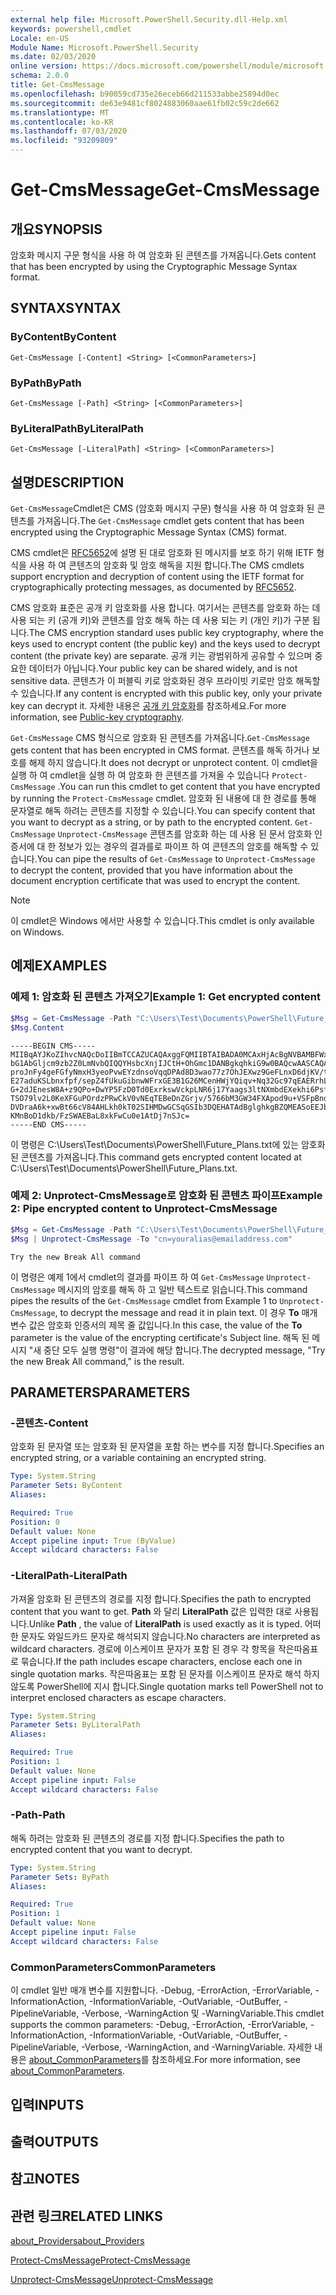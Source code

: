 ```yaml
---
external help file: Microsoft.PowerShell.Security.dll-Help.xml
keywords: powershell,cmdlet
Locale: en-US
Module Name: Microsoft.PowerShell.Security
ms.date: 02/03/2020
online version: https://docs.microsoft.com/powershell/module/microsoft.powershell.security/get-cmsmessage?view=powershell-7&WT.mc_id=ps-gethelp
schema: 2.0.0
title: Get-CmsMessage
ms.openlocfilehash: b90059cd735e26eceb66d211533abbe25894d0ec
ms.sourcegitcommit: de63e9481cf8024883060aae61fb02c59c2de662
ms.translationtype: MT
ms.contentlocale: ko-KR
ms.lasthandoff: 07/03/2020
ms.locfileid: "93209809"
---
```

# <span data-ttu-id="ce793-103">Get-CmsMessage</span><span class="sxs-lookup"><span data-stu-id="ce793-103">Get-CmsMessage</span></span>

## <span data-ttu-id="ce793-104">개요</span><span class="sxs-lookup"><span data-stu-id="ce793-104">SYNOPSIS</span></span>
<span data-ttu-id="ce793-105">암호화 메시지 구문 형식을 사용 하 여 암호화 된 콘텐츠를 가져옵니다.</span><span class="sxs-lookup"><span data-stu-id="ce793-105">Gets content that has been encrypted by using the Cryptographic Message Syntax format.</span></span>

## <span data-ttu-id="ce793-106">SYNTAX</span><span class="sxs-lookup"><span data-stu-id="ce793-106">SYNTAX</span></span>

### <span data-ttu-id="ce793-107">ByContent</span><span class="sxs-lookup"><span data-stu-id="ce793-107">ByContent</span></span>

```
Get-CmsMessage [-Content] <String> [<CommonParameters>]
```

### <span data-ttu-id="ce793-108">ByPath</span><span class="sxs-lookup"><span data-stu-id="ce793-108">ByPath</span></span>

```
Get-CmsMessage [-Path] <String> [<CommonParameters>]
```

### <span data-ttu-id="ce793-109">ByLiteralPath</span><span class="sxs-lookup"><span data-stu-id="ce793-109">ByLiteralPath</span></span>

```
Get-CmsMessage [-LiteralPath] <String> [<CommonParameters>]
```

## <span data-ttu-id="ce793-110">설명</span><span class="sxs-lookup"><span data-stu-id="ce793-110">DESCRIPTION</span></span>

<span data-ttu-id="ce793-111">`Get-CmsMessage`Cmdlet은 CMS (암호화 메시지 구문) 형식을 사용 하 여 암호화 된 콘텐츠를 가져옵니다.</span><span class="sxs-lookup"><span data-stu-id="ce793-111">The `Get-CmsMessage` cmdlet gets content that has been encrypted using the Cryptographic Message Syntax (CMS) format.</span></span>

<span data-ttu-id="ce793-112">CMS cmdlet은 [RFC5652](https://tools.ietf.org/html/rfc5652)에 설명 된 대로 암호화 된 메시지를 보호 하기 위해 IETF 형식을 사용 하 여 콘텐츠의 암호화 및 암호 해독을 지원 합니다.</span><span class="sxs-lookup"><span data-stu-id="ce793-112">The CMS cmdlets support encryption and decryption of content using the IETF format for cryptographically protecting messages, as documented by [RFC5652](https://tools.ietf.org/html/rfc5652).</span></span>

<span data-ttu-id="ce793-113">CMS 암호화 표준은 공개 키 암호화를 사용 합니다. 여기서는 콘텐츠를 암호화 하는 데 사용 되는 키 (공개 키)와 콘텐츠를 암호 해독 하는 데 사용 되는 키 (개인 키)가 구분 됩니다.</span><span class="sxs-lookup"><span data-stu-id="ce793-113">The CMS encryption standard uses public key cryptography, where the keys used to encrypt content (the public key) and the keys used to decrypt content (the private key) are separate.</span></span> <span data-ttu-id="ce793-114">공개 키는 광범위하게 공유할 수 있으며 중요한 데이터가 아닙니다.</span><span class="sxs-lookup"><span data-stu-id="ce793-114">Your public key can be shared widely, and is not sensitive data.</span></span> <span data-ttu-id="ce793-115">콘텐츠가 이 퍼블릭 키로 암호화된 경우 프라이빗 키로만 암호 해독할 수 있습니다.</span><span class="sxs-lookup"><span data-stu-id="ce793-115">If any content is encrypted with this public key, only your private key can decrypt it.</span></span> <span data-ttu-id="ce793-116">자세한 내용은 [공개 키 암호화](https://en.wikipedia.org/wiki/Public-key_cryptography)를 참조하세요.</span><span class="sxs-lookup"><span data-stu-id="ce793-116">For more information, see [Public-key cryptography](https://en.wikipedia.org/wiki/Public-key_cryptography).</span></span>

<span data-ttu-id="ce793-117">`Get-CmsMessage` CMS 형식으로 암호화 된 콘텐츠를 가져옵니다.</span><span class="sxs-lookup"><span data-stu-id="ce793-117">`Get-CmsMessage` gets content that has been encrypted in CMS format.</span></span> <span data-ttu-id="ce793-118">콘텐츠를 해독 하거나 보호를 해제 하지 않습니다.</span><span class="sxs-lookup"><span data-stu-id="ce793-118">It does not decrypt or unprotect content.</span></span> <span data-ttu-id="ce793-119">이 cmdlet을 실행 하 여 cmdlet을 실행 하 여 암호화 한 콘텐츠를 가져올 수 있습니다 `Protect-CmsMessage` .</span><span class="sxs-lookup"><span data-stu-id="ce793-119">You can run this cmdlet to get content that you have encrypted by running the `Protect-CmsMessage` cmdlet.</span></span> <span data-ttu-id="ce793-120">암호화 된 내용에 대 한 경로를 통해 문자열로 해독 하려는 콘텐츠를 지정할 수 있습니다.</span><span class="sxs-lookup"><span data-stu-id="ce793-120">You can specify content that you want to decrypt as a string, or by path to the encrypted content.</span></span> <span data-ttu-id="ce793-121">`Get-CmsMessage` `Unprotect-CmsMessage` 콘텐츠를 암호화 하는 데 사용 된 문서 암호화 인증서에 대 한 정보가 있는 경우의 결과를로 파이프 하 여 콘텐츠의 암호를 해독할 수 있습니다.</span><span class="sxs-lookup"><span data-stu-id="ce793-121">You can pipe the results of `Get-CmsMessage` to `Unprotect-CmsMessage` to decrypt the content, provided that you have information about the document encryption certificate that was used to encrypt the content.</span></span>

> [!NOTE]
> <span data-ttu-id="ce793-122">이 cmdlet은 Windows 에서만 사용할 수 있습니다.</span><span class="sxs-lookup"><span data-stu-id="ce793-122">This cmdlet is only available on Windows.</span></span>

## <span data-ttu-id="ce793-123">예제</span><span class="sxs-lookup"><span data-stu-id="ce793-123">EXAMPLES</span></span>

### <span data-ttu-id="ce793-124">예제 1: 암호화 된 콘텐츠 가져오기</span><span class="sxs-lookup"><span data-stu-id="ce793-124">Example 1: Get encrypted content</span></span>

```powershell
$Msg = Get-CmsMessage -Path "C:\Users\Test\Documents\PowerShell\Future_Plans.txt"
$Msg.Content
```

```Output
-----BEGIN CMS-----
MIIBqAYJKoZIhvcNAQcDoIIBmTCCAZUCAQAxggFQMIIBTAIBADA0MCAxHjAcBgNVBAMBFWxlZWhv
bG1AbGljcm9zb2Z0LmNvbQIQQYHsbcXnjIJCtH+OhGmc1DANBgkqhkiG9w0BAQcwAASCAQAnkFHM
proJnFy4geFGfyNmxH3yeoPvwEYzdnsoVqqDPAd8D3wao77z7OhJEXwz9GeFLnxD6djKV/tF4PxR
E27aduKSLbnxfpf/sepZ4fUkuGibnwWFrxGE3B1G26MCenHWjYQiqv+Nq32Gc97qEAERrhLv6S4R
G+2dJEnesW8A+z9QPo+DwYP5FzD0Td0ExrkswVckpLNR6j17Yaags3ltNXmbdEXekhi6Psf2MLMP
TSO79lv2L0KeXFGuPOrdzPRwCkV0vNEqTEBeDnZGrjv/5766bM3GW34FXApod9u+VSFpBnqVOCBA
DVDraA6k+xwBt66cV84AHLkh0kT02SIHMDwGCSqGSIb3DQEHATAdBglghkgBZQMEASoEEJbJaiRl
KMnBoD1dkb/FzSWAEBaL8xkFwCu0e1AtDj7nSJc=
-----END CMS-----
```

<span data-ttu-id="ce793-125">이 명령은 C:\Users\Test\Documents\PowerShell\Future_Plans.txt에 있는 암호화 된 콘텐츠를 가져옵니다.</span><span class="sxs-lookup"><span data-stu-id="ce793-125">This command gets encrypted content located at C:\Users\Test\Documents\PowerShell\Future_Plans.txt.</span></span>

### <span data-ttu-id="ce793-126">예제 2: Unprotect-CmsMessage로 암호화 된 콘텐츠 파이프</span><span class="sxs-lookup"><span data-stu-id="ce793-126">Example 2: Pipe encrypted content to Unprotect-CmsMessage</span></span>

```powershell
$Msg = Get-CmsMessage -Path "C:\Users\Test\Documents\PowerShell\Future_Plans.txt"
$Msg | Unprotect-CmsMessage -To "cn=youralias@emailaddress.com"
```

```Output
Try the new Break All command
```

<span data-ttu-id="ce793-127">이 명령은 예제 1에서 cmdlet의 결과를 파이프 하 여 `Get-CmsMessage` `Unprotect-CmsMessage` 메시지의 암호를 해독 하 고 일반 텍스트로 읽습니다.</span><span class="sxs-lookup"><span data-stu-id="ce793-127">This command pipes the results of the `Get-CmsMessage` cmdlet from Example 1 to `Unprotect-CmsMessage`, to decrypt the message and read it in plain text.</span></span> <span data-ttu-id="ce793-128">이 경우 **To** 매개 변수 값은 암호화 인증서의 제목 줄 값입니다.</span><span class="sxs-lookup"><span data-stu-id="ce793-128">In this case, the value of the **To** parameter is the value of the encrypting certificate's Subject line.</span></span> <span data-ttu-id="ce793-129">해독 된 메시지 "새 중단 모두 실행 명령"이 결과에 해당 합니다.</span><span class="sxs-lookup"><span data-stu-id="ce793-129">The decrypted message, "Try the new Break All command," is the result.</span></span>

## <span data-ttu-id="ce793-130">PARAMETERS</span><span class="sxs-lookup"><span data-stu-id="ce793-130">PARAMETERS</span></span>

### <span data-ttu-id="ce793-131">-콘텐츠</span><span class="sxs-lookup"><span data-stu-id="ce793-131">-Content</span></span>

<span data-ttu-id="ce793-132">암호화 된 문자열 또는 암호화 된 문자열을 포함 하는 변수를 지정 합니다.</span><span class="sxs-lookup"><span data-stu-id="ce793-132">Specifies an encrypted string, or a variable containing an encrypted string.</span></span>

```yaml
Type: System.String
Parameter Sets: ByContent
Aliases:

Required: True
Position: 0
Default value: None
Accept pipeline input: True (ByValue)
Accept wildcard characters: False
```

### <span data-ttu-id="ce793-133">-LiteralPath</span><span class="sxs-lookup"><span data-stu-id="ce793-133">-LiteralPath</span></span>

<span data-ttu-id="ce793-134">가져올 암호화 된 콘텐츠의 경로를 지정 합니다.</span><span class="sxs-lookup"><span data-stu-id="ce793-134">Specifies the path to encrypted content that you want to get.</span></span> <span data-ttu-id="ce793-135">**Path** 와 달리 **LiteralPath** 값은 입력한 대로 사용됩니다.</span><span class="sxs-lookup"><span data-stu-id="ce793-135">Unlike **Path** , the value of **LiteralPath** is used exactly as it is typed.</span></span> <span data-ttu-id="ce793-136">어떠한 문자도 와일드카드 문자로 해석되지 않습니다.</span><span class="sxs-lookup"><span data-stu-id="ce793-136">No characters are interpreted as wildcard characters.</span></span> <span data-ttu-id="ce793-137">경로에 이스케이프 문자가 포함 된 경우 각 항목을 작은따옴표로 묶습니다.</span><span class="sxs-lookup"><span data-stu-id="ce793-137">If the path includes escape characters, enclose each one in single quotation marks.</span></span>
<span data-ttu-id="ce793-138">작은따옴표는 포함 된 문자를 이스케이프 문자로 해석 하지 않도록 PowerShell에 지시 합니다.</span><span class="sxs-lookup"><span data-stu-id="ce793-138">Single quotation marks tell PowerShell not to interpret enclosed characters as escape characters.</span></span>

```yaml
Type: System.String
Parameter Sets: ByLiteralPath
Aliases:

Required: True
Position: 1
Default value: None
Accept pipeline input: False
Accept wildcard characters: False
```

### <span data-ttu-id="ce793-139">-Path</span><span class="sxs-lookup"><span data-stu-id="ce793-139">-Path</span></span>

<span data-ttu-id="ce793-140">해독 하려는 암호화 된 콘텐츠의 경로를 지정 합니다.</span><span class="sxs-lookup"><span data-stu-id="ce793-140">Specifies the path to encrypted content that you want to decrypt.</span></span>

```yaml
Type: System.String
Parameter Sets: ByPath
Aliases:

Required: True
Position: 1
Default value: None
Accept pipeline input: False
Accept wildcard characters: False
```

### <span data-ttu-id="ce793-141">CommonParameters</span><span class="sxs-lookup"><span data-stu-id="ce793-141">CommonParameters</span></span>

<span data-ttu-id="ce793-142">이 cmdlet 일반 매개 변수를 지원합니다. -Debug, -ErrorAction, -ErrorVariable, -InformationAction, -InformationVariable, -OutVariable, -OutBuffer, -PipelineVariable, -Verbose, -WarningAction 및 -WarningVariable.</span><span class="sxs-lookup"><span data-stu-id="ce793-142">This cmdlet supports the common parameters: -Debug, -ErrorAction, -ErrorVariable, -InformationAction, -InformationVariable, -OutVariable, -OutBuffer, -PipelineVariable, -Verbose, -WarningAction, and -WarningVariable.</span></span> <span data-ttu-id="ce793-143">자세한 내용은 [about_CommonParameters](https://go.microsoft.com/fwlink/?LinkID=113216)를 참조하세요.</span><span class="sxs-lookup"><span data-stu-id="ce793-143">For more information, see [about_CommonParameters](https://go.microsoft.com/fwlink/?LinkID=113216).</span></span>

## <span data-ttu-id="ce793-144">입력</span><span class="sxs-lookup"><span data-stu-id="ce793-144">INPUTS</span></span>

## <span data-ttu-id="ce793-145">출력</span><span class="sxs-lookup"><span data-stu-id="ce793-145">OUTPUTS</span></span>

## <span data-ttu-id="ce793-146">참고</span><span class="sxs-lookup"><span data-stu-id="ce793-146">NOTES</span></span>

## <span data-ttu-id="ce793-147">관련 링크</span><span class="sxs-lookup"><span data-stu-id="ce793-147">RELATED LINKS</span></span>

[<span data-ttu-id="ce793-148">about_Providers</span><span class="sxs-lookup"><span data-stu-id="ce793-148">about_Providers</span></span>](../Microsoft.PowerShell.Core/About/about_Providers.md)

[<span data-ttu-id="ce793-149">Protect-CmsMessage</span><span class="sxs-lookup"><span data-stu-id="ce793-149">Protect-CmsMessage</span></span>](Protect-CmsMessage.md)

[<span data-ttu-id="ce793-150">Unprotect-CmsMessage</span><span class="sxs-lookup"><span data-stu-id="ce793-150">Unprotect-CmsMessage</span></span>](Unprotect-CmsMessage.md)
